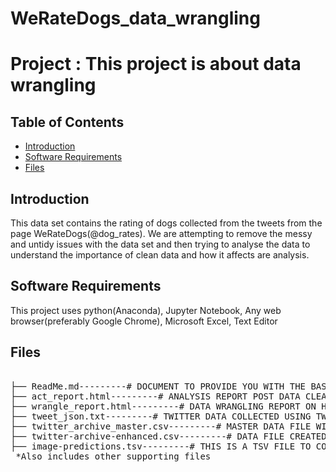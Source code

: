 # WeRateDogs_data_wrangling
# Project : This project is about data wrangling 

## Table of Contents

- [Introduction](#intro)
- [Software Requirements](#sr)
- [Files](#files)

<a id="intro"></a>

## Introduction

This data set contains the rating of dogs collected from the tweets from the page WeRateDogs(@dog_rates). We are attempting to remove the messy and untidy issues with the data set and then trying to analyse the data to understand the importance of clean data and how it affects are analysis.


<a id="sr"></a>

## Software Requirements

This project uses python(Anaconda), Jupyter Notebook, Any web browser(preferably Google Chrome), Microsoft Excel, Text Editor

<a id="files"></a>

## Files

<pre>

├── ReadMe.md---------# DOCUMENT TO PROVIDE YOU WITH THE BASIC LAYOUT OF THIS PROJECT 
├── act_report.html---------# ANALYSIS REPORT POST DATA CLEANING 
├── wrangle_report.html---------# DATA WRANGLING REPORT ON HOW THE DATA CLEANING PROCESS WAS FOLLOWED 
├── tweet_json.txt---------# TWITTER DATA COLLECTED USING TWEEPY API
├── twitter_archive_master.csv---------# MASTER DATA FILE WITH ALL ORIGINAL DATA 
├── twitter-archive-enhanced.csv---------# DATA FILE CREATED AFTER DATA WRANGLING
├── image-predictions.tsv---------# THIS IS A TSV FILE TO COMPARE THE IMAGES OF THE DOGS TO PREDICT THE BREED OF THE DOG 
 *Also includes other supporting files 

</pre>

